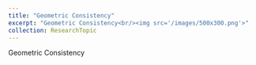 ```yaml
---
title: "Geometric Consistency"
excerpt: "Geometric Consistency<br/><img src='/images/500x300.png'>"
collection: ResearchTopic	
---
```


Geometric Consistency
